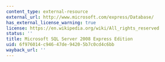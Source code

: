 ```yaml
---
content_type: external-resource
external_url: http://www.microsoft.com/express/Database/
has_external_license_warning: true
license: https://en.wikipedia.org/wiki/All_rights_reserved
status: ''
title: Microsoft SQL Server 2008 Express Edition
uid: 6f976014-c946-47de-9420-5b7c0cd4c6bb
wayback_url: ''
---
```

